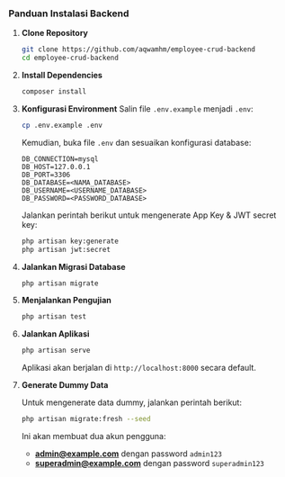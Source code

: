 ### Panduan Instalasi Backend

1. **Clone Repository**

    ```bash
    git clone https://github.com/aqwamhm/employee-crud-backend
    cd employee-crud-backend
    ```

2. **Install Dependencies**

    ```bash
    composer install
    ```

3. **Konfigurasi Environment**
   Salin file `.env.example` menjadi `.env`:

    ```bash
    cp .env.example .env
    ```

    Kemudian, buka file `.env` dan sesuaikan konfigurasi database:

    ```plaintext
    DB_CONNECTION=mysql
    DB_HOST=127.0.0.1
    DB_PORT=3306
    DB_DATABASE=<NAMA_DATABASE>
    DB_USERNAME=<USERNAME_DATABASE>
    DB_PASSWORD=<PASSWORD_DATABASE>
    ```

    Jalankan perintah berikut untuk mengenerate App Key & JWT secret key:

    ```bash
    php artisan key:generate
    php artisan jwt:secret
    ```

4. **Jalankan Migrasi Database**

    ```bash
    php artisan migrate
    ```

5. **Menjalankan Pengujian**

    ```bash
    php artisan test
    ```

6. **Jalankan Aplikasi**

    ```bash
    php artisan serve
    ```

    Aplikasi akan berjalan di `http://localhost:8000` secara default.

7. **Generate Dummy Data**

    Untuk mengenerate data dummy, jalankan perintah berikut:

    ```bash
    php artisan migrate:fresh --seed
    ```

    Ini akan membuat dua akun pengguna:

    - **admin@example.com** dengan password `admin123`
    - **superadmin@example.com** dengan password `superadmin123`
